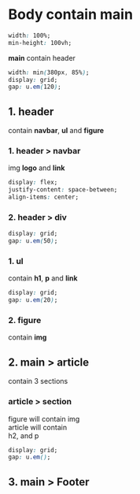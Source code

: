 # Body contain main
```css
width: 100%;
min-height: 100vh;
```

**main** contain header
```css
width: min(380px, 85%);
display: grid;
gap: u.em(120);

```

## 1. header

contain **navbar**, **ul** and **figure**

### 1. header > navbar

img **logo** and **link**
<br>
```css
display: flex;
justify-content: space-between;
align-items: center;
```

### 2. header > div 
```css
display: grid;
gap: u.em(50);
```

### 1. ul

contain **h1**, **p** and **link**  
```css
display: grid;
gap: u.em(20);
```

### 2. figure
contain **img**


## 2. main > article 
contain 3 sections


### article > section
figure will contain img <br>
article will contain <br>
h2, and p
```css
display: grid;
gap: u.em();
```


## 3. main > Footer
